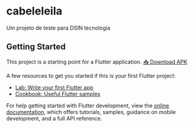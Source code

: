 # cabeleleila

Um projeto de teste para DSIN tecnologia

## Getting Started

This project is a starting point for a Flutter application.
[📥 Download APK](https://github.com/victorhug01/cabeleleila-leila/blob/main/assets/app-release.apk)

A few resources to get you started if this is your first Flutter project:

- [Lab: Write your first Flutter app](https://docs.flutter.dev/get-started/codelab)
- [Cookbook: Useful Flutter samples](https://docs.flutter.dev/cookbook)

For help getting started with Flutter development, view the
[online documentation](https://docs.flutter.dev/), which offers tutorials,
samples, guidance on mobile development, and a full API reference.
